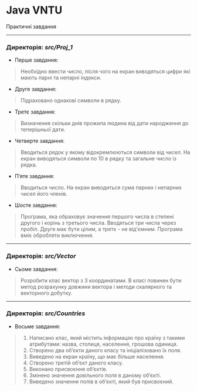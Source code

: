 # Java VNTU

Практичні завдання

<hr>

### Директорія: *src/Proj_1*
- Перше завдання:
> Необхідно ввести число, після чого на екран виводяться цифри які мають парні та непарні індекси.

- Друге завдання:
> Підраховано однакові символи в рядку.

- Третє завдання:
> Визначення скільки днів прожила людина від дати народження до теперішньої дати.

- Четверте завдання:
> Вводиться рядок у якому відокремлюються символи від чисел. На екран виводяться символи по 10 в рядку та загальне 
> число із рядка.

- Пʼяте завдання:
> Вводиться число. На екран виводиться сума парних і непарних чисел його членів.

- Шосте завдання:
> Програма, яка обраховує значення першого числа в степені другого і корінь з третього числа. Вводяться три числа через 
> пробіл. Друге має бути цілим, а третє - не від'ємним. Програма вміє обробляти виключення.

<hr>

### Директорія: *src/Vector*
- Сьоме завдання:
> Розробити клас вектор з 3 координатами. В класі повинен бути метод розрахунку довжини вектора і методи скалярного та 
> векторного добутку.

<hr>
 
### Директорія: *src/Countries*
- Восьме завдання:
> 1. Написано клас, який містить інформацію про країну з такими атрибутами: назва, столиця, населення, грошова одиниця.
> 2. Створено два об’єкти даного класу та ініціалізовано їх поля. 
> 3. Виведено на екран країну, що має більше населення.
> 4. Створено третій об’єкт даного класу.
> 5. Виконано присвоєння об’єктів.
> 6. Змінено значення довільного поля в даному об’єкті.
> 7. Виведено значення полів в об’єкті, який був присвоєний.
